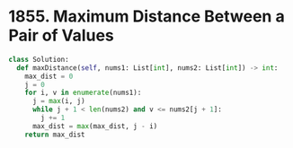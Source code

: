 # 1855. Maximum Distance Between a Pair of Values


```python
class Solution:
  def maxDistance(self, nums1: List[int], nums2: List[int]) -> int:
    max_dist = 0
    j = 0
    for i, v in enumerate(nums1):
      j = max(i, j)
      while j + 1 < len(nums2) and v <= nums2[j + 1]:
        j += 1
      max_dist = max(max_dist, j - i)
    return max_dist
```